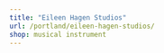 ```yaml
---
title: "Eileen Hagen Studios"
url: /portland/eileen-hagen-studios/
shop: musical instrument
---
```

